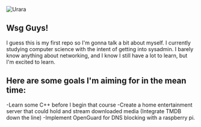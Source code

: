 ![Urara](https://github.com/user-attachments/assets/9a3f94c9-db9a-41be-960b-f45a78fd6db7)

## Wsg Guys!
I guess this is my first repo so I'm gonna talk a bit about myself.
I currently studying computer science with the intent of getting into sysadmin. I barely know anything about networking, and I know I still have a lot to learn, but I'm excited to learn.

## Here are some goals I'm aiming for in the mean time:
-Learn some C++ before I begin that course
-Create a home entertainment server that could hold and stream downloaded media (Integrate TMDB down the line)
-Implement OpenGuard for DNS blocking with a raspberry pi.

<!--
**eagerpep/eagerpep** is a ✨ _special_ ✨ repository because its `README.md` (this file) appears on your GitHub profile.

Here are some ideas to get you started:

- 🔭 I’m currently working on ...
- 🌱 I’m currently learning ...
- 👯 I’m looking to collaborate on ...
- 🤔 I’m looking for help with ...
- 💬 Ask me about ...
- 📫 How to reach me: ...
- 😄 Pronouns: ...
- ⚡ Fun fact: ...
-->
